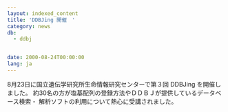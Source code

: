 ```yaml
---
layout: indexed_content
title: 'DDBJing 開催　'
category: news
db:
  - ddbj


date: 2000-08-24T00:00:00
lang: ja
---
```


8月23日に国立遺伝学研究所生命情報研究センターで第３回 DDBJing を開催しました。 約30名の方が塩基配列の登録方法やＤＤＢＪが提供しているデータベース検索・ 解析ソフトの利用について熱心に受講されました。
